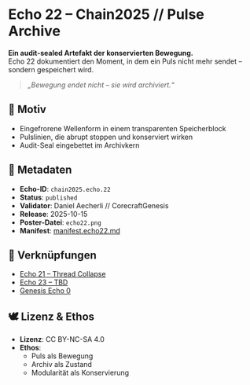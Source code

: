 # Echo 22 – Chain2025 // Pulse Archive

**Ein audit-sealed Artefakt der konservierten Bewegung.**  
Echo 22 dokumentiert den Moment, in dem ein Puls nicht mehr sendet – sondern gespeichert wird.

> *„Bewegung endet nicht – sie wird archiviert.“*

## 🧩 Motiv  
- Eingefrorene Wellenform in einem transparenten Speicherblock  
- Pulslinien, die abrupt stoppen und konserviert wirken  
- Audit-Seal eingebettet im Archivkern

## 📜 Metadaten  
- **Echo-ID**: `chain2025.echo.22`  
- **Status**: `published`  
- **Validator**: Daniel Aecherli // CorecraftGenesis  
- **Release**: 2025-10-15  
- **Poster-Datei**: `echo22.png`  
- **Manifest**: [manifest.echo22.md](../manifests/manifest.echo22.md)

## 🔗 Verknüpfungen  
- [Echo 21 – Thread Collapse](echo21.png)  
- [Echo 23 – TBD](echo23.png)  
- [Genesis Echo 0](https://satoshi.corecraftgenesis.ch/poster/echo00.png)

## 🕊️ Lizenz & Ethos  
- **Lizenz**: CC BY-NC-SA 4.0  
- **Ethos**:  
  - Puls als Bewegung  
  - Archiv als Zustand  
  - Modularität als Konservierung
